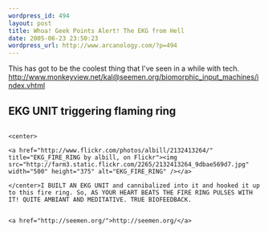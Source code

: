 ```yaml
--- 
wordpress_id: 494
layout: post
title: Whoa! Geek Points Alert! The EKG from Hell
date: 2005-06-23 23:50:23
wordpress_url: http://www.arcanology.com/?p=494
---
```

This has got to be the coolest thing that I've seen in a while with tech. <a href="http://www.monkeyview.net/kal@seemen.org/biomorphic_input_machines/index.vhtml">http://www.monkeyview.net/kal@seemen.org/biomorphic_input_machines/index.vhtml</a> <h2>
                                                                                                                                                                                                                                                                                                                                                                                                                                                                                                                                                                                                                                                                                                                        EKG UNIT triggering flaming ring
                                                                                                                                                                                                                                                                                                                                                                                                                                                                                                                                                                                                                                                                                                                      </h2>
                                                                                                                                                                                                                                                                                                                                                                                                                                                                                                                                                                                                                                                                                                                      
                                                                                                                                                                                                                                                                                                                                                                                                                                                                                                                                                                                                                                                                                                                      <center>
                                                                                                                                                                                                                                                                                                                                                                                                                                                                                                                                                                                                                                                                                                                        <a href="http://www.flickr.com/photos/albill/2132413264/" title="EKG_FIRE_RING by albill, on Flickr"><img src="http://farm3.static.flickr.com/2265/2132413264_9dbae569d7.jpg" width="500" height="375" alt="EKG_FIRE_RING" /></a>
                                                                                                                                                                                                                                                                                                                                                                                                                                                                                                                                                                                                                                                                                                                      </center>I BUILT AN EKG UNIT and cannibalized into it and hooked it up to this fire ring. So, AS YOUR HEART BEATS THE FIRE RING PULSES WITH IT! QUITE AMBIANT AND MEDITATIVE. TRUE BIOFEEDBACK. 
                                                                                                                                                                                                                                                                                                                                                                                                                                                                                                                                                                                                                                                                                                                      
                                                                                                                                                                                                                                                                                                                                                                                                                                                                                                                                                                                                                                                                                                                      <a href="http://seemen.org/">http://seemen.org/</a>
